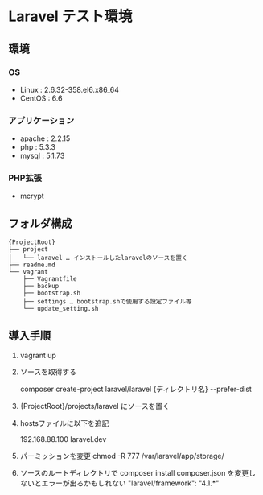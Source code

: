 # Laravel テスト環境
## 環境
### OS
- Linux : 2.6.32-358.el6.x86_64
- CentOS : 6.6

### アプリケーション
- apache : 2.2.15
- php : 5.3.3
- mysql : 5.1.73

### PHP拡張
- mcrypt

## フォルダ構成
	{ProjectRoot}
	├── project
	│   └── laravel … インストールしたlaravelのソースを置く
	├── readme.md
	└── vagrant
	    ├── Vagrantfile
	    ├── backup
	    ├── bootstrap.sh
	    ├── settings … bootstrap.shで使用する設定ファイル等
	    └── update_setting.sh

## 導入手順
1. vagrant up
2. ソースを取得する

	composer create-project laravel/laravel {ディレクトリ名} --prefer-dist

3. {ProjectRoot}/projects/laravel にソースを置く

4. hostsファイルに以下を追記

	192.168.88.100 laravel.dev
	
5. パーミッションを変更
	chmod -R 777 /var/laravel/app/storage/
	
6. ソースのルートディレクトリで composer install
composer.json	を変更しないとエラーが出るかもしれない
"laravel/framework": "4.1.*"